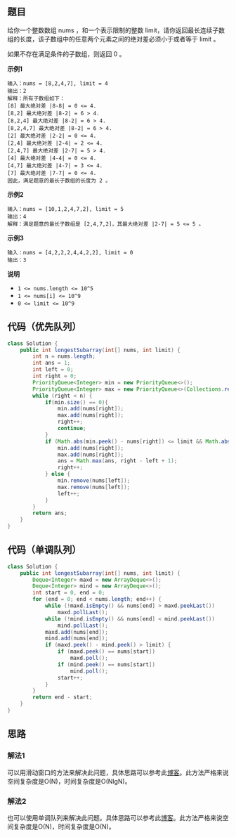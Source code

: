 ## 题目
给你一个整数数组 nums ，和一个表示限制的整数 limit，请你返回最长连续子数组的长度，该子数组中的任意两个元素之间的绝对差必须小于或者等于 limit 。

如果不存在满足条件的子数组，则返回 0 。

**示例1**
```
输入：nums = [8,2,4,7], limit = 4
输出：2 
解释：所有子数组如下：
[8] 最大绝对差 |8-8| = 0 <= 4.
[8,2] 最大绝对差 |8-2| = 6 > 4. 
[8,2,4] 最大绝对差 |8-2| = 6 > 4.
[8,2,4,7] 最大绝对差 |8-2| = 6 > 4.
[2] 最大绝对差 |2-2| = 0 <= 4.
[2,4] 最大绝对差 |2-4| = 2 <= 4.
[2,4,7] 最大绝对差 |2-7| = 5 > 4.
[4] 最大绝对差 |4-4| = 0 <= 4.
[4,7] 最大绝对差 |4-7| = 3 <= 4.
[7] 最大绝对差 |7-7| = 0 <= 4. 
因此，满足题意的最长子数组的长度为 2 。
```

**示例2**
```
输入：nums = [10,1,2,4,7,2], limit = 5
输出：4 
解释：满足题意的最长子数组是 [2,4,7,2]，其最大绝对差 |2-7| = 5 <= 5 。
```

**示例3**
```
输入：nums = [4,2,2,2,4,4,2,2], limit = 0
输出：3
```

**说明**
* `1 <= nums.length <= 10^5`
* `1 <= nums[i] <= 10^9`
* `0 <= limit <= 10^9`

## 代码（优先队列）
```JAVA
class Solution {
    public int longestSubarray(int[] nums, int limit) {
        int n = nums.length;
        int ans = 1;
        int left = 0;
        int right = 0;
        PriorityQueue<Integer> min = new PriorityQueue<>();
        PriorityQueue<Integer> max = new PriorityQueue<>(Collections.reverseOrder());
        while (right < n) {
            if(min.size() == 0){
                min.add(nums[right]);
                max.add(nums[right]);
                right++;
                continue;
            }
            if (Math.abs(min.peek() - nums[right]) <= limit && Math.abs(max.peek() - nums[right]) <= limit) {
                min.add(nums[right]);
                max.add(nums[right]);
                ans = Math.max(ans, right - left + 1);
                right++;
            } else {
                min.remove(nums[left]);
                max.remove(nums[left]);
                left++;
            }
        }
        return ans;
    }
}
```

## 代码（单调队列）
```JAVA
class Solution {
    public int longestSubarray(int[] nums, int limit) {
        Deque<Integer> maxd = new ArrayDeque<>();
        Deque<Integer> mind = new ArrayDeque<>();
        int start = 0, end = 0;
        for (end = 0; end < nums.length; end++) {
            while (!maxd.isEmpty() && nums[end] > maxd.peekLast()) 
                maxd.pollLast();
            while (!mind.isEmpty() && nums[end] < mind.peekLast()) 
                mind.pollLast();
            maxd.add(nums[end]);
            mind.add(nums[end]);
            if (maxd.peek() - mind.peek() > limit) {
                if (maxd.peek() == nums[start]) 
                    maxd.poll();
                if (mind.peek() == nums[start]) 
                    mind.poll();
                start++;
            }
        }
        return end - start;
    }
}
```

## 思路

### 解法1
可以用滑动窗口的方法来解决此问题，具体思路可以参考此[博客](https://leetcode-cn.com/problems/longest-continuous-subarray-with-absolute-diff-less-than-or-equal-to-limit/solution/5402java-shi-yong-you-xian-dui-lie-de-hua-dong-chu/)。此方法严格来说空间复杂度是O(N)，时间复杂度是O(NlgN)。

### 解法2
也可以使用单调队列来解决此问题。具体思路可以参考此[博客](https://leetcode-cn.com/problems/longest-continuous-subarray-with-absolute-diff-less-than-or-equal-to-limit/solution/jue-dui-chai-bu-chao-guo-xian-zhi-de-zui-chang-lia/)。此方法严格来说空间复杂度是O(N)，时间复杂度是O(N)。
